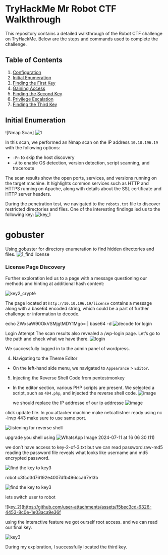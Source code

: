 # TryHackMe  Mr Robot CTF Walkthrough

This repository contains a detailed walkthrough of the Robot CTF challenge on TryHackMe. Below are the steps and commands used to complete the challenge.

## Table of Contents
1. [Configuration](#configuration)
2. [Initial Enumeration](#initial-enumeration)
3. [Finding the First Key](#finding-the-first-key)
4. [Gaining Access](#gaining-access)
5. [Finding the Second Key](#finding-the-second-key)
6. [Privilege Escalation](#privilege-escalation)
7. [Finding the Third Key](#finding-the-third-key)

## Initial Enumeration

![Nmap Scan]
![1](https://github.com/HamzaElatmani/Writeup_robots_tryhackme/assets/149976343/2dbbac54-05bb-44f4-8ba5-48f4286cc602)

In this scan, we performed an Nmap scan on the IP address `10.10.196.19` with the following options:
- `-Pn` to skip the host discovery
- `-A` to enable OS detection, version detection, script scanning, and traceroute

The scan results show the open ports, services, and versions running on the target machine. It highlights common services such as HTTP and HTTPS running on Apache, along with details about the SSL certificate and HTTP server headers.

During the penetration test, we navigated to the `robots.txt` file to discover restricted directories and files. One of the interesting findings led us to the following key:
![key_1](https://github.com/HamzaElatmani/Writeup_robots_tryhackme/assets/149976343/9dd6bbaa-f227-4df4-acb4-d883fd2d2969)

# gobuster 
Using gobuster for directory enumeration to find hidden directories and files.
![1_find license](https://github.com/HamzaElatmani/Writeup_robots_tryhackme/assets/149976343/646dc400-e841-44d6-99f2-3251caa55f60)

### License Page Discovery

Further exploration led us to a page with a message questioning our methods and hinting at additional hash content:

![key2_crypté](https://github.com/HamzaElatmani/Writeup_robots_tryhackme/assets/149976343/3de902d6-6d55-4ef3-b3ed-7e05cfd2a2a8)


The page located at `http://10.10.196.19/license` contains a message along with a base64 encoded string, which could be a part of further challenge or information to decode.

echo ZWxsaW90OkVSMjgtMDY1Mgo= | base64 -d
![decode for login](https://github.com/HamzaElatmani/Writeup_robots_tryhackme/assets/149976343/374aae71-2084-4946-9552-0addb14804eb)


Login Attempt
The scan results also revealed a /wp-login page. Let’s go to the path and check what we have there.
![login](https://github.com/HamzaElatmani/Writeup_robots_tryhackme/assets/149976343/4d81995c-cbaa-4fad-b3e4-35fb318b7600)

We successfully logged in to the admin panel of wordpress.

 4. Navigating to the Theme Editor
- On the left-hand side menu, we navigated to `Appearance` > `Editor`.
 5. Injecting the Reverse Shell Code from pentestmonkey
- In the editor section, various PHP scripts are present. We selected a script, such as `404.php`, and injected the reverse shell code.
  ![image](https://github.com/HamzaElatmani/Writeup_robots_tryhackme/assets/149976343/87deb640-c3d3-4997-b656-93f4a230f4ae)

  we should replace the IP addresse of our ip addresse
![image](https://github.com/HamzaElatmani/Writeup_robots_tryhackme/assets/149976343/5939c912-6bf3-48a6-b668-0eeb9a1a606f)

click update file.
In you attacker machine make netcatlistner ready using
nc -lnvp 443 make sure to use same port.

![listening for reverse shell](https://github.com/user-attachments/assets/4b590ef6-bec1-4f8e-b710-c3d12145628e)

upgrade you shell using
![WhatsApp Image 2024-07-11 at 16 06 30 (11)](https://github.com/user-attachments/assets/e65367c0-ab88-4e87-a974-6593d7dabf1e)

we don’t have access to key-2-of-3.txt but we can read password.raw-md5
reading the password file reveals what looks like username and md5 encrypted password.

![find the key to key3](https://github.com/user-attachments/assets/7ddd6eab-7466-491f-a633-c940a31be579)

robot:c3fcd3d76192e4007dfb496cca67e13b

![find the key to key3](https://github.com/user-attachments/assets/4e662fcf-90f8-4fcd-9f05-b6a930af41f9)

lets switch user to robot

![key_2](https://github.com/user-attachments/assets/f5bec3cd-6326-4453-8c0e-1e03aca9e36f

using the interactive feature we got ourself root access.
and we can read our final key.

![key3](https://github.com/user-attachments/assets/5eb7403d-204d-42d1-ba8a-ea86448ceb3a)

During my exploration, I successfully located the third key.

















